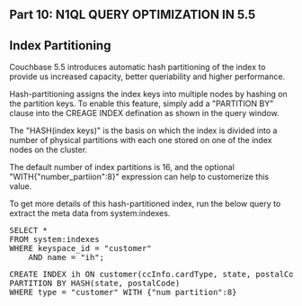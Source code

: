 ## <b> Part 10: N1QL QUERY OPTIMIZATION IN 5.5 </b>

## Index Partitioning

Couchbase 5.5 introduces automatic hash partitioning of the index to provide us increased capacity, better queriability and higher performance.

Hash-partitioning assigns the index keys into multiple nodes by hashing on the partition keys. 
To enable this feature, simply add a "PARTITION BY" clause into the CREAGE INDEX defination as shown in the query window. 

The "HASH(index keys)" is the basis on which the index is divided into a number of physical partitions with each one stored on one of the index nodes on the cluster. 

The default number of index partitions is 16, and the optional "WITH{"number_partiion":8}" expression can help to customerize this value.


To get more details of this hash-partitioned index, run the below query to extract the meta data from system:indexes. 
<br>

<pre>
SELECT * 
FROM system:indexes 
WHERE keyspace_id = "customer" 
	AND name = "ih";
</pre>



<pre id="example">
CREATE INDEX ih ON customer(ccInfo.cardType, state, postalCode, lastName) 
PARTITION BY HASH(state, postalCode) 
WHERE type = "customer" WITH {"num_partition":8}
</pre>

